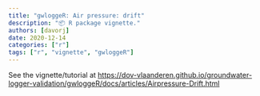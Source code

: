```yaml
---
title: "gwloggeR: Air pressure: drift"
description: "📦 R package vignette."
authors: [davorj]
date: 2020-12-14
categories: ["r"]
tags: ["r", "vignette", "gwloggeR"]
---
```


See the vignette/tutorial at <https://dov-vlaanderen.github.io/groundwater-logger-validation/gwloggeR/docs/articles/Airpressure-Drift.html>

